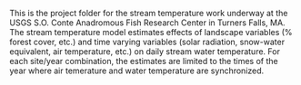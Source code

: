 This is the project folder for the stream temperature work underway at the USGS S.O. Conte Anadromous Fish Research Center in Turners Falls, MA.
The stream temperature model estimates effects of landscape variables (% forest cover, etc.) and time varying variables (solar radiation, snow-water equivalent, air temperature, etc.) on daily stream water temperature. For each site/year combination, the estimates are limited to the times of the year where air temerature and water temperature are synchronized.
